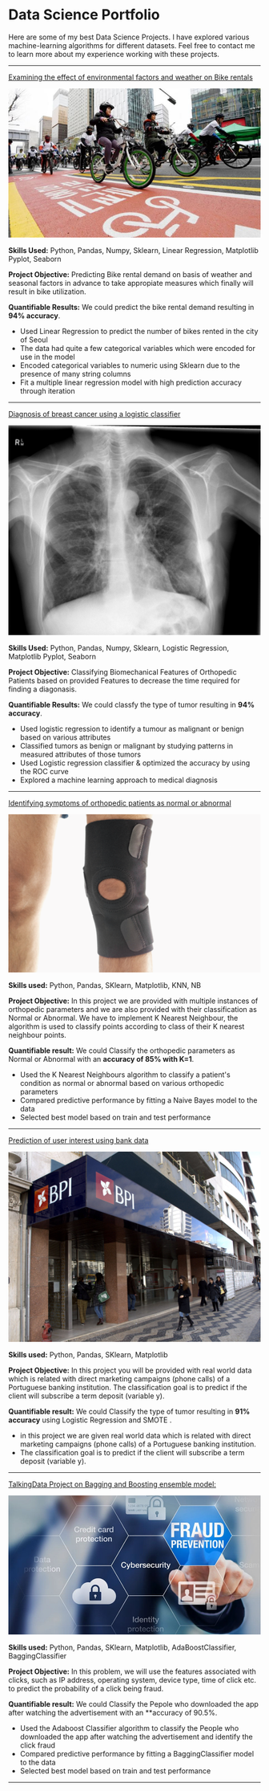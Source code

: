 # Data Science Portfolio

Here are some of my best Data Science Projects. I have explored various machine-learning algorithms for different datasets. Feel free to contact me to learn more about my experience working with these projects.

***

[Examining the effect of environmental factors and weather on Bike rentals](https://github.com/rushi2012/Linear-Regression)

<img src="images/seoul-bikes.jpeg?raw=true"/>

**Skills Used:** Python, Pandas, Numpy, Sklearn, Linear Regression, Matplotlib Pyplot, Seaborn

**Project Objective:** Predicting Bike rental demand on basis of weather and seasonal factors in advance to take appropiate measures which finally will result in bike utilization.

**Quantifiable Results:** We could predict the bike rental demand resulting in **94% accuracy**. 

- Used Linear Regression to predict the number of bikes rented in the city of Seoul
- The data had quite a few categorical variables which were encoded for use in the model
- Encoded categorical variables to numeric using Sklearn due to the presence of many string columns
- Fit a multiple linear regression model with high prediction accuracy through iteration

***

[Diagnosis of breast cancer using a logistic classifier](https://github.com/rushi2012/Logistic_Regression)

<img src="images/breast-cancer.jpeg?raw=true"/>

**Skills Used:** Python, Pandas, Numpy, Sklearn, Logistic Regression, Matplotlib Pyplot, Seaborn

**Project Objective:**  Classifying Biomechanical Features of Orthopedic Patients based on provided Features to decrease the time required for finding a diagonasis.

**Quantifiable Results:** We could classfy the type of tumor resulting in **94% accuracy**. 

- Used logistic regression to identify a tumour as malignant or benign based on various attributes
- Classified tumors as benign or malignant by studying patterns in measured attributes of those tumors
- Used Logistic regression classifier & optimized the accuracy by using the ROC curve
- Explored a machine learning approach to medical diagnosis

***

[Identifying symptoms of orthopedic patients as normal or abnormal](https://github.com/rushi2012/KNN_NB_Project)

<img src="images/knee-brace-ortho.png?raw=true"/>

**Skills used:** Python, Pandas, SKlearn, Matplotlib, KNN, NB

**Project Objective:** In this project we are provided with multiple instances of orthopedic parameters and we are also provided with their classification as Normal or Abnormal. We have to implement K Nearest Neighbour, the algorithm is used to classify points according to class of their K nearest neighbour points. 

**Quantifiable result:** We could Classify the orthopedic parameters as Normal or Abnormal with an **accuracy of 85% with K=1**.

- Used the K Nearest Neighbours algorithm to classify a patient's condition as normal or abnormal based on various orthopedic parameters
- Compared predictive performance by fitting a Naive Bayes model to the data
- Selected best model based on train and test performance
***

[Prediction of user interest using bank data](https://github.com/rushi2012/Logistic_Regression/blob/main/bank_project.ipynb)

<img src="images/Bank_Portu.jpg?raw=true"/>

**Skills used:** Python, Pandas, SKlearn, Matplotlib

**Project Objective:** In this project you will be provided with real world data which is related with direct marketing campaigns (phone calls) of a Portuguese banking institution.
The classification goal is to predict if the client will subscribe a term deposit (variable y).

**Quantifiable result:** We could Classify the type of tumor resulting in **91% accuracy** using Logistic Regression and SMOTE .

- in this project we are given real world data which is related with direct marketing campaigns (phone calls) of a Portuguese banking institution.
- The classification goal is to predict if the client will subscribe a term deposit (variable y).
***

[TalkingData Project on Bagging and Boosting ensemble model:](https://github.com/rushi2012/Ensamble_Algo.git)

<img src="images/credit_card.jpg?raw=true"/>

**Skills used:** Python, Pandas, SKlearn, Matplotlib, AdaBoostClassifier, BaggingClassifier

**Project Objective:** In this problem, we will use the features associated with clicks, such as IP address, operating system, device type, time of click etc. to predict the probability of a click being fraud.

**Quantifiable result:** We could Classify the Pepole who downloaded the app after watching the advertisement  with an **accuracy of 90.5%.

- Used the Adaboost Classifier algorithm to classify the People who downloaded the app after watching the advertisement and identify the click fraud
- Compared predictive performance by fitting a BaggingClassifier model to the data
- Selected best model based on train and test performance

***

